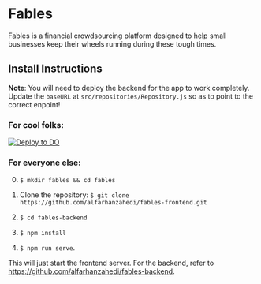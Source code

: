 # Fables

Fables is a financial crowdsourcing platform designed to help small businesses keep their wheels running during these tough times.

## Install Instructions

**Note**: You will need to deploy the backend for the app to work completely. Update the `baseURL` at `src/repositories/Repository.js` so as to point to the correct enpoint!

### For cool folks: 

[![Deploy to DO](https://www.deploytodo.com/do-btn-blue.svg)](https://cloud.digitalocean.com/apps/new?repo=https://github.com/alfarhanzahedi/fables-frontend/tree/main)

### For everyone else:

0. `$ mkdir fables && cd fables`
1. Clone the repository:
 `$ git clone https://github.com/alfarhanzahedi/fables-frontend.git`

2. `$ cd fables-backend`

3. `$ npm install`

4. `$ npm run serve`.

This will just start the frontend server. For the backend, refer to https://github.com/alfarhanzahedi/fables-backend.